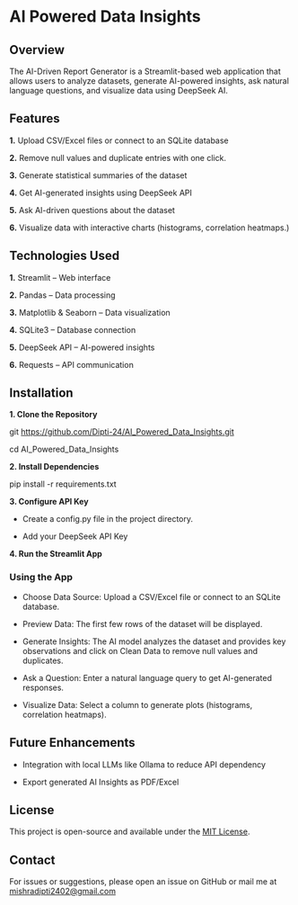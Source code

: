 # AI Powered Data Insights

## Overview

The AI-Driven Report Generator is a Streamlit-based web application that allows users to analyze datasets, generate AI-powered insights, ask natural language questions, and visualize data using DeepSeek AI.

## Features

**1.** Upload CSV/Excel files or connect to an SQLite database

**2.** Remove null values and duplicate entries with one click.

**3.** Generate statistical summaries of the dataset

**4.** Get AI-generated insights using DeepSeek API

**5.** Ask AI-driven questions about the dataset

**6.** Visualize data with interactive charts (histograms, correlation heatmaps.)

## Technologies Used

**1.** Streamlit – Web interface

**2.** Pandas – Data processing

**3.** Matplotlib & Seaborn – Data visualization

**4.** SQLite3 – Database connection

**5.** DeepSeek API – AI-powered insights

**6.** Requests – API communication

## Installation

**1. Clone the Repository**

git https://github.com/Dipti-24/AI_Powered_Data_Insights.git

cd AI_Powered_Data_Insights


**2. Install Dependencies**

pip install -r requirements.txt


**3. Configure API Key**

+ Create a config.py file in the project directory.

+ Add your DeepSeek API Key

**4. Run the Streamlit App**

### Using the App

- Choose Data Source: Upload a CSV/Excel file or connect to an SQLite database.

- Preview Data: The first few rows of the dataset will be displayed.

- Generate Insights: The AI model analyzes the dataset and provides key observations and click on Clean Data to remove null values and duplicates.

- Ask a Question: Enter a natural language query to get AI-generated responses.

- Visualize Data: Select a column to generate plots (histograms, correlation heatmaps).

## Future Enhancements

+ Integration with local LLMs like Ollama to reduce API dependency

+ Export generated AI Insights as PDF/Excel

## License

This project is open-source and available under the [MIT License]().

## Contact

For issues or suggestions, please open an issue on GitHub or mail me at mishradipti2402@gmail.com
